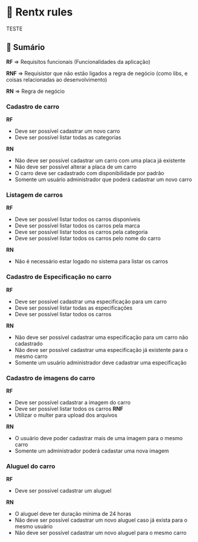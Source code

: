 # 🚗 Rentx rules

TESTE
## 📍 Sumário
**RF**  => Requisitos funcionais (Funcionalidades da aplicação)

**RNF** => Requisistor que não estão ligados a regra de negócio (como libs, e coisas relacionadas ao desenvolvimento)

**RN**  => Regra de negócio


### Cadastro de carro
**RF**
- Deve ser possível cadastrar um novo carro
- Deve ser possível listar todas as categorias

**RN**
- Não deve ser possível cadastrar um carro com uma placa já existente
- Não deve ser possível alterar a placa de um carro
- O carro deve ser cadastrado com disponibilidade por padrão
- Somente um usuário administrador que poderá cadastrar um novo carro

### Listagem de carros
**RF**
- Deve ser possível listar todos os carros disponíveis
- Deve ser possível listar todos os carros pela marca
- Deve ser possível listar todos os carros pela categoria
- Deve ser possível listar todos os carros pelo nome do carro

**RN**
- Não é necessário estar logado no sistema para listar os carros

### Cadastro de Especificação no carro
**RF**
- Deve ser possível cadastrar uma especificação para um carro
- Deve ser possível listar todas as especificações
- Deve ser possível listar todos os carros

**RN**
- Não deve ser possível cadastrar uma especificação para um carro não cadastrado
- Não deve ser possível cadastrar uma especificação já existente para o mesmo carro
- Somente um usuário administrador deve cadastrar uma especificação

### Cadastro de imagens do carro
**RF**
- Deve ser possível cadastrar a imagem do carro
- Deve ser possível listar todos os carros 
**RNF**
- Utilizar o multer para upload dos arquivos

**RN**
- O usuário deve poder cadastrar mais de uma imagem para o mesmo carro
- Somente um administrador poderá cadastar uma nova imagem

### Aluguel do carro

**RF**
- Deve ser possivel cadastrar um aluguel

**RN**
- O aluguel deve ter duração mínima de 24 horas
- Não deve ser possível cadastrar um novo aluguel caso já exista para o mesmo usuário
- Não deve ser possível cadastrar um novo aluguel para o mesmo carro
